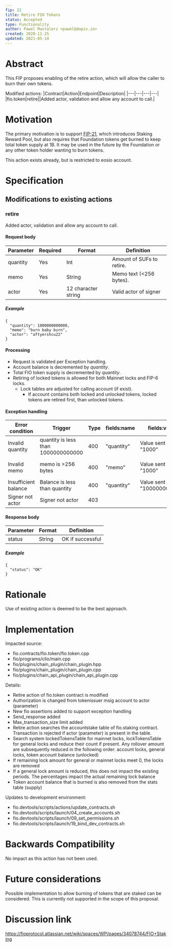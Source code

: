 ```yaml
---
fip: 22
title: Retire FIO Tokens
status: Accepted
type: Functionality
author: Pawel Mastalerz <pawel@dapix.io>
created: 2020-11-25
updated: 2021-05-14
---
```


# Abstract
This FIP proposes enabling of the retire action, which will allow the caller to burn their own tokens.

Modified actions:
|Contract|Action|Endpoint|Description|
|---|---|---|---|
|fio.token|retire||Added actor, validation and allow any account to call.|

# Motivation
The primary motivation is to support [FIP-21](fip-0021.md), which introduces Staking Reward Pool, but also requires that Foundation tokens get burned to keep total token supply at 1B. It may be used in the future by the Foundation or any other token holder wanting to burn tokens.

This action exists already, but is restricted to eosio account.

# Specification
## Modifications to existing actions
### retire
Added actor, validation and allow any account to call.
#### Request body
|Parameter|Required|Format|Definition|
|---|---|---|---|
|quantity|Yes|Int|Amount of SUFs to retire.|
|memo|Yes|String|Memo text (<256 bytes).|
|actor|Yes|12 character string|Valid actor of signer|
##### Example
```
{
  "quantity": 1000000000000,
  "memo": "burn baby burn",
  "actor": "aftyershcu22"
}
```
#### Processing
* Request is validated per Exception handling.
* Account balance is decremented by *quantity*.
* Total FIO token supply is decremented by *quantity*.
* Retiring of locked tokens is allowed for both Mainnet locks and FIP-6 locks.
  * Lock tables are adjusted for calling account (if exist).
    * If account contains both locked and unlocked tokens, locked tokens are retired first, than unlocked tokens.
#### Exception handling
|Error condition|Trigger|Type|fields:name|fields:value|Error message|
|---|---|---|---|---|---|
|Invalid quantity|quantity is less than 1000000000000|400|"quantity"|Value sent in, i.e. "1000"|"Minimum 1000 FIO has to be retired"|
|Invalid memo|memo is >256 bytes|400|"memo"|Value sent in, i.e. "1000"|"memo has more than 256 bytes"|
|Insufficient balance|Balance is less than quantity|400|"quantity"|Value sent in, e.g. "100000000000"|"Insufficient balance"|
|Signer not actor|Signer not actor|403|||Type: invalid_signature|
#### Response body
|Parameter|Format|Definition|
|---|---|---|
|status|String|OK if successful|
##### Example
```
{
  "status": "OK"
}
```

# Rationale
Use of existing action is deemed to be the best approach.

# Implementation

Impacted source:

* fio.contracts/fio.token/fio.token.cpp
* fio/programs/clio/main.cpp
* fio/plugins/chain_plugin/chain_plugin.hpp
* fio/plugins/chain_plugin/chain_plugin.cpp
* fio/plugins/chain_api_plugin/chain_api_plugin.cpp

Details:

* Retire action of fio.token contract is modified 
* Authorization is changed from tokenissuer msig account to actor (parameter)
* New fio assertions added to support exception handling
* Send_response added
* Max_transaction_size limit added
* Retire action searches the accountstake table of fio.staking contract. Transaction is rejected if actor (parameter) is present in the table. 
* Search system lockedTokensTable for mainnet locks, lockTokensTable for general locks and reduce their count if present. Any rollover amount are subsequently reduced in the following order: account locks, general locks, token account balance (unlocked)
* If remaining lock amount for general or mainnet locks meet 0, the locks are removed 
* If a general lock amount is reduced, this does not impact the existing periods. The percentages impact the actual remaining lock balance
* Token account balance that is burned is also removed from the stats table (supply)

Updates to development environment:

* fio.devtools/scripts/actions/update_contracts.sh
* fio.devtools/scripts/launch/04_create_accounts.sh
* fio.devtools/scripts/launch/09_set_permissions.sh
* fio.devtools/scripts/launch/19_bind_dev_contracts.sh

# Backwards Compatibility
No impact as this action has not been used.

# Future considerations
Possible implementation to allow burning of tokens that are staked can be considered. This is currently not supported in the scope of this proposal. 

# Discussion link
https://fioprotocol.atlassian.net/wiki/spaces/WP/pages/34078744/FIO+Staking
